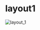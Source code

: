 # layout1
![layout_1](https://user-images.githubusercontent.com/117726402/203858632-ed8559ee-3e0a-4f1f-b7cb-fa4e63131ffd.jpg)
